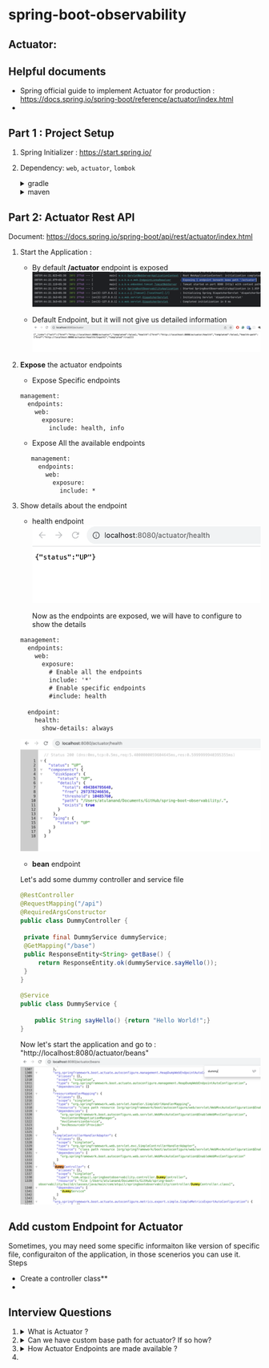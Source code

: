 # spring-boot-observability


## Actuator:



## Helpful documents

- Spring official guide to implement Actuator for production : https://docs.spring.io/spring-boot/reference/actuator/index.html
-


## Part 1 : Project Setup

1. Spring Initializer : https://start.spring.io/
2. Dependency: `web`, `actuator`, `lombok`

   <details>
       <summary>  gradle  </summary>

   ```properties
   implementation 'org.springframework.boot:spring-boot-starter-actuator'
   implementation 'org.springframework.boot:spring-boot-starter-web'
   compileOnly 'org.projectlombok:lombok'
   annotationProcessor 'org.projectlombok:lombok'
   ```
   </details>

   <details>
       <summary>  maven  </summary>

   ```properties
     <dependencies>
       <dependency>
         <groupId>org.springframework.boot</groupId>
         <artifactId>spring-boot-starter-actuator</artifactId>
       </dependency>
       <dependency>
         <groupId>org.springframework.boot</groupId>
         <artifactId>spring-boot-starter-web</artifactId>
       </dependency>
   
       <dependency>
         <groupId>org.projectlombok</groupId>
         <artifactId>lombok</artifactId>
         <optional>true</optional>
       </dependency>
       <dependency>
         <groupId>org.springframework.boot</groupId>
         <artifactId>spring-boot-starter-test</artifactId>
         <scope>test</scope>
       </dependency>
     </dependencies>
   ```
   </details>

## Part 2: Actuator Rest API

Document: https://docs.spring.io/spring-boot/api/rest/actuator/index.html
1. Start the Application :

    + By default **/actuator** endpoint is exposed
      ![defaultActuatorEndpoint.png](src/main/resources/static/defaultActuatorEndpoint.png)

    + Default Endpoint, but it will not give us detailed information
      ![defaultEndpoint.png](src/main/resources/static/defaultEndpoint.png)

2. **Expose** the actuator endpoints

    + Expose Specific endpoints
   ```properties
   management:
     endpoints:
       web:
         exposure:
           include: health, info
   ```
    + Expose All the available endpoints
   ```properties
      management:
        endpoints:
          web:
            exposure:
              include: * 
   ```

3. Show details about the endpoint

    + health endpoint
      ![beforeEnablingHealth.png](src/main/resources/static/beforeEnablingHealth.png)

      Now as the endpoints are exposed, we will have to configure to show the details
   ```properties
   management:
     endpoints:
       web:
         exposure:
           # Enable all the endpoints
           include: '*'
           # Enable specific endpoints
           #include: health
           
     endpoint:
       health:
         show-details: always
   ```
   ![AfterEnableOfHealth.png](src/main/resources/static/AfterEnableOfHealth.png)

    + **bean** endpoint

   Let's add some dummy controller and service file
   ```java
   @RestController
   @RequestMapping("/api")
   @RequiredArgsConstructor
   public class DummyController {

    private final DummyService dummyService;
    @GetMapping("/base")
    public ResponseEntity<String> getBase() {
        return ResponseEntity.ok(dummyService.sayHello());
    }
   }
   ```

   ```java
   @Service
   public class DummyService {
   
       public String sayHello() {return "Hello World!";}
   }
   ```
   Now let's start the application and go to : "http://localhost:8080/actuator/beans"
   ![dummyControllerBean.png](src/main/resources/static/dummyControllerBean.png)

## Add custom Endpoint for Actuator

Sometimes, you may need some specific informaiton like version of specific file, configuraiton of the application, in those scenerios you can use it.
Steps
+ Create a controller class**
+
## Interview Questions

1. <details>
    <summary>  What is Actuator ?  </summary>

    + Actuator endpoints let us **monitor and interact** with the application.
    + Base bath : `/actuator/{id}` e.g. /actuator/health
   </details>

2. <details>
       <summary> Can we have custom base path for actuator? If so how?  </summary>

      ```properties
      management.endpoints.web.base-path=/manage
      ```
       Using the above will change the base path to `/manage/{id}`
      </details>

3. <details>
    <summary>  How Actuator Endpoints are made available ?  </summary>

   We need to **enable and expose** them(to make them remotely accessible) over HTTP or JMX.

   ```properties
         management:
           endpoints:
             web:
               exposure:
                 # Expose all the endpoints
                 include: *
                # Expose only specific 
                # include: health 
   ```
   </details>


2.


````